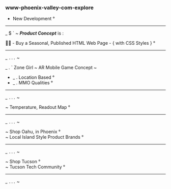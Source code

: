 ### www-phoenix-valley-com-explore
- New Development °

---

_ $ ` ~ ***Product Concept*** is :

📑✨ - Buy a Seasonal, Published HTML Web Page - { with CSS Styles } °

---  

_ ` ... ` ~

_ . ` Zone Girl ~ AR Mobile Game Concept ~  
  
+ _ . Location Based °  
+ _ . MMO Qualities °  



--- 

_ ` ... ` ~

~ Temperature, Readout Map °

--- 

_ ` ... ` ~

~ Shop Oahu, in Phoenix °  
~ Local Island Style Product Brands °

---  

_ ` ... ` ~

~ Shop Tucson °  
~ Tucson Tech Community ° 

---  

_ ` ... ` ~



